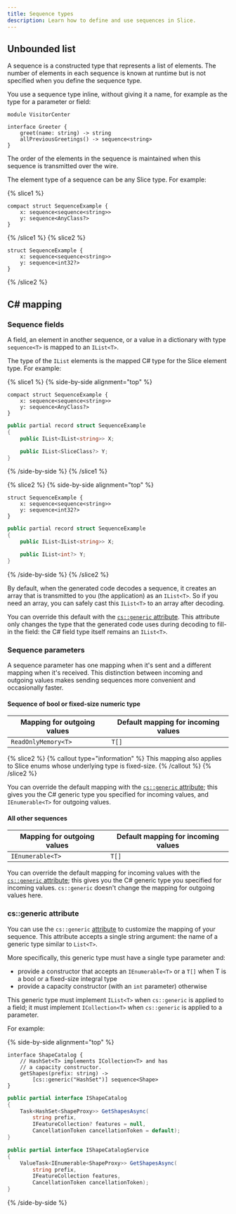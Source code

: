 ```yaml
---
title: Sequence types
description: Learn how to define and use sequences in Slice.
---
```


## Unbounded list

A sequence is a constructed type that represents a list of elements. The number of elements in each sequence is known at
runtime but is not specified when you define the sequence type.

You use a sequence type inline, without giving it a name, for example as the type for a parameter or field:

```slice {% addEncoding=true %}
module VisitorCenter

interface Greeter {
    greet(name: string) -> string
    allPreviousGreetings() -> sequence<string>
}
```

The order of the elements in the sequence is maintained when this sequence is transmitted over the wire.

The element type of a sequence can be any Slice type. For example:

{% slice1 %}
```slice
compact struct SequenceExample {
    x: sequence<sequence<string>>
    y: sequence<AnyClass?>
}
```
{% /slice1 %}
{% slice2 %}
```slice
struct SequenceExample {
    x: sequence<sequence<string>>
    y: sequence<int32?>
}
```
{% /slice2 %}

## C# mapping

### Sequence fields

A field, an element in another sequence, or a value in a dictionary with type `sequence<T>` is mapped to an `IList<T>`.

The type of the `IList` elements is the mapped C# type for the Slice element type. For example:

{% slice1 %}
{% side-by-side alignment="top" %}
```slice
compact struct SequenceExample {
    x: sequence<sequence<string>>
    y: sequence<AnyClass?>
}
```

```csharp
public partial record struct SequenceExample
{
    public IList<IList<string>> X;

    public IList<SliceClass?> Y;
}
```
{% /side-by-side %}
{% /slice1 %}

{% slice2 %}
{% side-by-side alignment="top" %}
```slice
struct SequenceExample {
    x: sequence<sequence<string>>
    y: sequence<int32?>
}
```

```csharp
public partial record struct SequenceExample
{
    public IList<IList<string>> X;

    public IList<int?> Y;
}
```
{% /side-by-side %}
{% /slice2 %}

By default, when the generated code decodes a sequence, it creates an array that is transmitted to you (the
application) as an `IList<T>`. So if you need an array, you can safely cast this `IList<T>` to an array after decoding.

You can override this default with the [`cs::generic` attribute](#cs::generic-attribute). This attribute only changes
the type that the generated code uses during decoding to fill-in the field: the C# field type itself remains an
`IList<T>`.

### Sequence parameters

A sequence parameter has one mapping when it's sent and a different mapping when it's received. This distinction between
incoming and outgoing values makes sending sequences more convenient and occasionally faster.

#### Sequence of bool or fixed-size numeric type

| Mapping for outgoing values | Default mapping for incoming values |
|-----------------------------|-------------------------------------|
| `ReadOnlyMemory<T>`         | `T[]`                               |

{% slice2 %}
{% callout type="information" %}
This mapping also applies to Slice enums whose underlying type is fixed-size.
{% /callout %}
{% /slice2 %}

You can override the default mapping with the [`cs::generic` attribute](#cs::generic-attribute); this gives you the C#
generic type you specified for incoming values, and `IEnumerable<T>` for outgoing values.

#### All other sequences

| Mapping for outgoing values | Default mapping for incoming values |
|-----------------------------|-------------------------------------|
| `IEnumerable<T>`            | `T[]`                               |

You can override the default mapping for incoming values with the [`cs::generic` attribute](#cs::generic-attribute);
this gives you the C# generic type you specified for incoming values. `cs::generic` doesn't change the mapping for
outgoing values here.

### cs::generic attribute

You can use the `cs::generic` [attribute](attributes) to customize the mapping of your sequence. This attribute accepts
a single string argument: the name of a generic type similar to `List<T>`.

More specifically, this generic type must have a single type parameter and:
 - provide a constructor that accepts an `IEnumerable<T>` or a `T[]` when T is a bool or a fixed-size integral type
 - provide a capacity constructor (with an `int` parameter) otherwise

This generic type must implement `IList<T>` when `cs::generic` is applied to a field; it must implement `ICollection<T>`
when `cs::generic` is applied to a parameter.

For example:

{% side-by-side alignment="top" %}
```slice
interface ShapeCatalog {
    // HashSet<T> implements ICollection<T> and has
    // a capacity constructor.
    getShapes(prefix: string) ->
        [cs::generic("HashSet")] sequence<Shape>
}
```

```csharp
public partial interface IShapeCatalog
{
    Task<HashSet<ShapeProxy>> GetShapesAsync(
        string prefix,
        IFeatureCollection? features = null,
        CancellationToken cancellationToken = default);
}

public partial interface IShapeCatalogService
{
    ValueTask<IEnumerable<ShapeProxy>> GetShapesAsync(
        string prefix,
        IFeatureCollection features,
        CancellationToken cancellationToken);
}
```
{% /side-by-side %}

